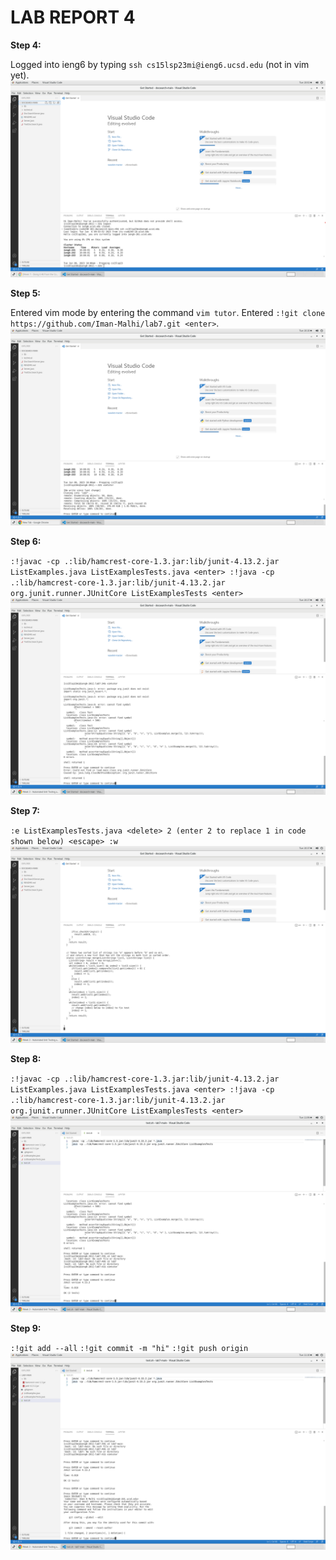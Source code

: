 # LAB REPORT 4 #
**Step 4:**

Logged into ieng6 by typing `ssh cs15lsp23mi@ieng6.ucsd.edu` (not in vim yet).
![image](step4.png)

**Step 5:**

Entered vim mode by entering the command `vim tutor`. Entered `:!git clone https://github.com/Iman-Malhi/lab7.git <enter>`.
![image](step5.png)

**Step 6:**

`:!javac -cp .:lib/hamcrest-core-1.3.jar:lib/junit-4.13.2.jar ListExamples.java ListExamplesTests.java <enter> :!java -cp .:lib/hamcrest-core-1.3.jar:lib/junit-4.13.2.jar org.junit.runner.JUnitCore ListExamplesTests <enter>`
![image](step6b.png)
  
**Step 7:**

`:e ListExamplesTests.java <delete> 2 (enter 2 to replace 1 in code shown below) <escape> :w`
![image](step6.png)

**Step 8:**

`:!javac -cp .:lib/hamcrest-core-1.3.jar:lib/junit-4.13.2.jar ListExamples.java ListExamplesTests.java <enter> :!java -cp .:lib/hamcrest-core-1.3.jar:lib/junit-4.13.2.jar org.junit.runner.JUnitCore ListExamplesTests <enter>`
![image](step7.png)
  
**Step 9:**
  
`:!git add --all` 
`:!git commit -m "hi"`
`:!git push origin`
![image](step8.png)
